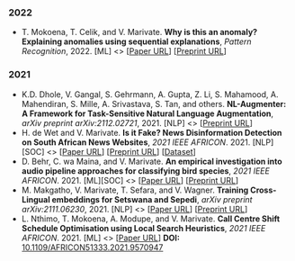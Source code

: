 

### 2022

* T. Mokoena, T. Celik, and V. Marivate. **Why is this an anomaly? Explaining anomalies using sequential explanations**, *Pattern Recognition*, 2022. [ML] <> [[Paper URL](https://www.sciencedirect.com/science/article/pii/S0031320321004088)] [[Preprint URL](https://repository.up.ac.za/handle/2263/82935)] 

### 2021

* K.D. Dhole, V. Gangal, S. Gehrmann, A. Gupta, Z. Li, S. Mahamood, A. Mahendiran, S. Mille, A. Srivastava, S. Tan, and  others. **NL-Augmenter: A Framework for Task-Sensitive Natural Language Augmentation**, *arXiv preprint arXiv:2112.02721*, 2021. [NLP] <> [[Preprint URL](https://arxiv.org/abs/2112.02721)] 
* H. de Wet and V. Marivate. **Is it Fake? News Disinformation Detection on South African News Websites**, *2021 IEEE AFRICON*. 2021. [NLP][SOC] <> [[Paper URL](https://ieeexplore.ieee.org/abstract/document/9570905)] [[Preprint URL](https://arxiv.org/abs/2108.02941)] [[Dataset](https://github.com/dsfsi/za-fake-news-2020)] 
* D. Behr, C. wa Maina, and V. Marivate. **An empirical investigation into audio pipeline approaches for classifying bird species**, *2021 IEEE AFRICON*. 2021. [ML][SOC] <> [[Paper URL](https://ieeexplore.ieee.org/abstract/document/9570862)] [[Preprint URL](https://arxiv.org/abs/2108.04449)] 
* M. Makgatho, V. Marivate, T. Sefara, and V. Wagner. **Training Cross-Lingual embeddings for Setswana and Sepedi**, *arXiv preprint arXiv:2111.06230*, 2021. [NLP] <> [[Paper URL]()] [[Preprint URL](https://arxiv.org/abs/2111.06230)] 
* L. Nthimo, T. Mokoena, A. Modupe, and V. Marivate. **Call Centre Shift Schedule Optimisation using Local Search Heuristics**, *2021 IEEE AFRICON*. 2021. [ML] <> [[Paper URL](https://ieeexplore.ieee.org/abstract/document/9570947)] **DOI:** [10.1109/AFRICON51333.2021.9570947](https://dx.doi.org/10.1109/AFRICON51333.2021.9570947) 